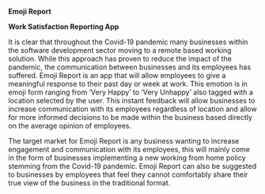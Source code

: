 **Emoji Report**

**Work Satisfaction Reporting App**

It is clear that throughout the Covid-19 pandemic many businesses within the software development sector  moving to a remote based working solution. While this approach has proven to reduce the impact of the pandemic, the communication between businesses and its employees has suffered. Emoji Report is an app that will allow employees to give a meaningful response to their past day or week at work. This emotion is in emoji form ranging from ‘Very Happy’ to ‘Very Unhappy’ also tagged with a location selected by the user. This instant feedback will allow businesses to increase communication with its employees regardless of location and allow for more informed decisions to be made within the business based directly on the average opinion of employees. 

The target market for Emoji Report is any business wanting to increase engagement and communication with its employees, this will mainly come in the form of businesses implementing a new working from home policy stemming from the Covid-19 pandemic. Emoji Report can also be suggested to businesses by employees that feel they cannot comfortably share their true view of the business in the traditional format. 
